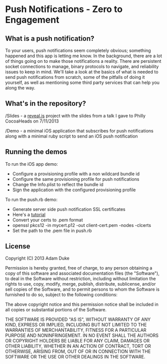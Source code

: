 Push Notifications - Zero to Engagement
===

What is a push notification?
---

To your users, push notifications seem completely obvious; something happened and this app is letting me know. In the background, there are a lot of things going on to make those notifications a reality. There are persistent socket connections to manage, binary protocols to navigate, and reliability issues to keep in mind. We'll take a look at the basics of what is needed to send push notifications from scratch, some of the pitfalls of doing it yourself, as well as mentioning some third party services that can help you along the way.

What's in the repository?
---
/Slides - a [reveal.js](http://lab.hakim.se/reveal-js) project with the slides from a talk I gave to Philly CocoaHeads on 7/11/2013

/Demo - a minimal iOS application that subscribes for push notifications along with a minimal ruby script to send an iOS push notification

Running the demos
---
To run the iOS app demo:

* Configure a provisioning profile with a non wildcard bundle id
* Configure the same provisioning profile for push notifications
* Change the Info.plist to reflect the bundle id
* Sign the application with the configured provisioning profile

To run the push.rb demo:

* Generate server side push notification SSL certificates
 * Here's a [tutorial](https://zeropush.com/documentation/generating_certificates)
* Convert your certs to .pem format
 * openssl pkcs12 -in mycert.p12 -out client-cert.pem -nodes -clcerts
* Set the path to the .pem file in push.rb

License
---

Copyright (C) 2013 Adam Duke

Permission is hereby granted, free of charge, to any person obtaining a copy
of this software and associated documentation files (the "Software"), to deal
in the Software without restriction, including without limitation the rights
to use, copy, modify, merge, publish, distribute, sublicense, and/or sell
copies of the Software, and to permit persons to whom the Software is
furnished to do so, subject to the following conditions:

The above copyright notice and this permission notice shall be included in
all copies or substantial portions of the Software.

THE SOFTWARE IS PROVIDED "AS IS", WITHOUT WARRANTY OF ANY KIND, EXPRESS OR
IMPLIED, INCLUDING BUT NOT LIMITED TO THE WARRANTIES OF MERCHANTABILITY,
FITNESS FOR A PARTICULAR PURPOSE AND NONINFRINGEMENT. IN NO EVENT SHALL THE
AUTHORS OR COPYRIGHT HOLDERS BE LIABLE FOR ANY CLAIM, DAMAGES OR OTHER
LIABILITY, WHETHER IN AN ACTION OF CONTRACT, TORT OR OTHERWISE, ARISING FROM,
OUT OF OR IN CONNECTION WITH THE SOFTWARE OR THE USE OR OTHER DEALINGS IN
THE SOFTWARE.